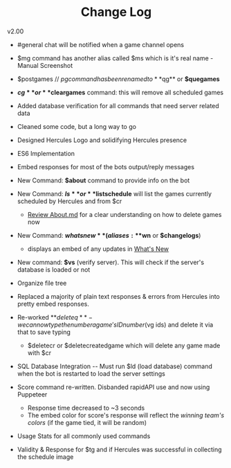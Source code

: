 <h1 align="center">Change Log</h1>

v2.00

- #general chat will be notified when a game channel opens
- $mg command has another alias called $ms which is it's real name - Manual Screenshot
- $postgames // $pg command has been renamed to **$qg** or **$quegames**
- **$cg** or **$cleargames** command: this will remove all scheduled games

- Added database verification for all commands that need server related data
- Cleaned some code, but a long way to go
- Designed Hercules Logo and solidifying Hercules presence
- ES6 Implementation
- Embed responses for most of the bots output/reply messages
- New Command: **$about** command to provide info on the bot
- New Command: **$ls** or **$listschedule** will list the games currently scheduled by Hercules and from $cr
    - [Review About.md](About.md) for a clear understanding on how to delete games now
- New Command: **$whatsnew** (aliases: **$wn** or **$changelogs**)
    - displays an embed of any updates in [What's New](WhatsNew.md)
- New command: **$vs** (verify server). This will check if the server's database is loaded or not
- Organize file tree
- Replaced a majority of plain text responses & errors from Hercules into pretty embed responses.
- Re-worked **$deleteq** - we can now type the number a game's ID number ($vg ids) and delete it via that to save typing
    - $deletecr or $deletecreatedgame which will delete any game made with $cr
- SQL Database Integration -- Must run $ld (load database) command when the bot is restarted to load the server settings
- Score command re-written. Disbanded rapidAPI use and now using Puppeteer
    - Response time decreased to ~3 seconds
    - The embed color for score's response will reflect the *winning team's colors* (if the game tied, it will be random)
- Usage Stats for all commonly used commands
- Validity & Response for $tg and if Hercules was successful in collecting the schedule image